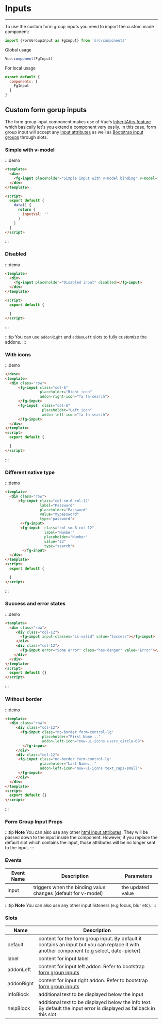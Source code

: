 # Inputs
<script>
module.exports = {
  data(){
    return {
      inputVal: ''
    }
  }
}
</script>

<hr>
To use the custom form group inputs you need to import the custom made component:

```js
import {FormGroupInput as FgInput} from 'src/components'
```

Global usage

```js
Vue.component(FgInput)
```

For local usage

```js
export default {
  components: {
    FgInput
  }
}
```

## Custom form gorup inputs
The form group input component makes use of Vue's [InheritAttrs feature](https://vuejs.org/v2/api/#inheritAttrs) which basically let's
you extend a component very easily. In this case, form group input will accept any [Input attributes](https://www.w3schools.com/tags/tag_input.asp)
as well as [Bootstrap input groups](https://www.w3schools.com/bootstrap/bootstrap_forms_inputs2.asp) through slots.

### Simple with v-model

:::demo
```html
<template>
  <div>
    <fg-input placeholder="Simple input with v-model binding" v-model="inputVal"></fg-input>
  </div>
</template>

<script>
  export default {
    data() {
      return {
        inputVal: ''
      }
    }
  }
</script>
```
:::

### Disabled

:::demo
```html
<template>
  <div>
    <fg-input placeholder="Disabled input" disabled></fg-input>
  </div>
</template>

<script>
  export default {

  }
</script>
```
:::

:::tip
 You can use `addonRight` and `addonLeft` slots to fully customize the addons.
:::

### With icons

:::demo
```html
</desc>
<template>
  <div class="row">
      <fg-input class="col-6"
                placeholder="Right icon"
                addon-right-icon="fa fa-search">
      </fg-input>
      <fg-input  class="col-6"
                 placeholder="Left icon"
                 addon-left-icon="fa fa-search">
      </fg-input>
  </div>
</template>
<script>
  export default {

  }
</script>
```
:::

### Different native type

:::demo
```html
<template>
  <div class="row">
      <fg-input class="col-sm-6 col-12"
                label="Password"
                placeholder="Password"
                value="mypassword"
                type="password">
       </fg-input>
       <fg-input  class="col-sm-6 col-12"
                  label="Number"
                  placeholder="Number"
                  value="23"
                  type="search">
        </fg-input>
  </div>
</template>
<script>
  export default {

  }
</script>
```
:::

### Success and error states

:::demo
```html
<template>
  <div class="row">
     <div class="col-12">
       <fg-input input-classes="is-valid" value="Success"></fg-input>
     </div>
     <div class="col-12">
       <fg-input error="Some error" class="has-danger" value="Error"></fg-input>
    </div>
  </div>
</template>
<script>
  export default {}
</script>
```
:::

### Without border

:::demo
```html
<template>
  <div class="row">
     <div class="col-12">
       <fg-input class="no-border form-control-lg"
                 placeholder="First Name..."
                 addon-left-icon="now-ui-icons users_circle-08">
        </fg-input>
     </div>
     <div class="col-12">
      <fg-input class="no-border form-control-lg"
                placeholder="Last Name..."
                addon-left-icon="now-ui-icons text_caps-small">
      </fg-input>
     </div>
  </div>
</template>
<script>
  export default {}
</script>
```
:::

### Form Group Input Props
<props-table component-name="fg-input"/>

:::tip
**Note** You can also use any other [html input attributes](https://www.w3schools.com/html/html_form_attributes.asp).
They will be passed down to the input inside the component. However, if you replace the default slot which contains the input,
those attributes will be no longer sent to the input.
:::

### Events
| Event Name | Description | Parameters |
|---------- |-------- |---------- |
| input  | triggers when the binding value changes (default for v-model) | the updated value |

:::tip
 **Note** You can also use any other input listeners (e.g focus, blur etc).
:::

### Slots
| Name | Description |
|---------- |-------- |
|  default  | content for the form group input. By default it contains an input but you can replace it with another component (e.g select, date-picker) |
|  label  | content for input label |
|  addonLeft  | content for input left addon. Refer to bootstrap [form group inputs](https://getbootstrap.com/docs/4.0/components/input-group/)  |
|  addonRight  | content for input right addon. Refer to bootstrap [form group inputs](https://getbootstrap.com/docs/4.0/components/input-group/)  |
|  infoBlock  | additional text to be displayed below the input |
|  helpBlock  | additional text to be displayed below the info text. By default the input error is displayed as fallback in this slot  |
